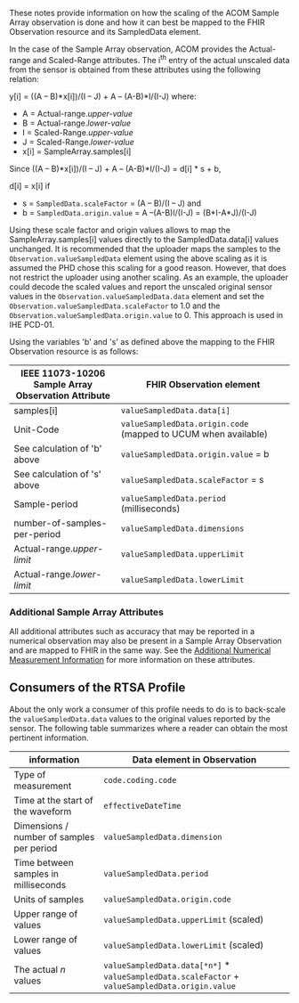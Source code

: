 
These notes provide information on how the scaling of the ACOM Sample Array observation is done and how it can best be mapped to the FHIR Observation resource and its SampledData element.

In the case of the Sample Array observation, ACOM provides the Actual-range and Scaled-Range attributes. The i<sup>th</sup> entry of the actual unscaled data from the sensor is obtained from these attributes using the following relation:

y[i] = ((A – B)\*x[i])/(I – J) + A – (A-B)\*I/(I-J)
where:
 - A = Actual-range.*upper-value*
 - B = Actual-range.*lower-value*
 - I = Scaled-Range.*upper-value*
 - J = Scaled-Range.*lower-value*
 - x[i] = SampleArray.samples[i]

Since ((A – B)\*x[i])/(I – J) + A – (A-B)\*I/(I-J) = d[i] * s + b,

d[i] = x[i] if
 - s = `SampledData.scaleFactor` = (A – B)/(I – J)
and
 - b = `SampledData.origin.value` = A –(A-B)I/(I-J) = (B\*I-A\*J)/(I-J)

Using these scale factor and origin values allows to map the SampleArray.samples[i] values directly to the SampledData.data[i] values unchanged. It is recommended that the uploader maps the samples to the `Observation.valueSampledData` element using the above scaling as it is assumed the PHD chose this scaling for a good reason. However, that does not restrict the uploader using another scaling. As an example, the uploader could decode the scaled values and report the unscaled original sensor values in the `Observation.valueSampledData.data` element and set the `Observation.valueSampledData.scaleFactor` to 1.0 and the `Observation.valueSampledData.origin.value` to 0. This approach is used in IHE PCD-01.

Using the variables 'b' and 's' as defined above the mapping to the FHIR Observation resource is as follows:

|IEEE 11073-10206 Sample Array Observation Attribute|FHIR Observation element|
|--|--|
|samples[i]     |`valueSampledData.data[i]`|
|Unit-Code      |`valueSampledData.origin.code` (mapped to UCUM when available)|
|See calculation of 'b' above|`valueSampledData.origin.value` = b|
|See calculation of 's' above|`valueSampledData.scaleFactor` = s|
|Sample-period|`valueSampledData.period` (milliseconds)|
|number-of-samples-per-period|`valueSampledData.dimensions`|
|Actual-range.*upper-limit*|`valueSampledData.upperLimit`|
|Actual-range.*lower-limit*|`valueSampledData.lowerLimit`|


### Additional Sample Array Attributes
All additional attributes such as accuracy that may be reported in a numerical observation may also be present in a Sample Array Observation and are mapped to FHIR in the same way. See the [Additional Numerical Measurement Information](StructureDefinition-PhdNumericObservation.html#additional-numerical-measurement-information) for more information on these attributes.

## Consumers of the RTSA Profile
About the only work a consumer of this profile needs to do is to back-scale the `valueSampledData.data` values to the original values reported by the sensor. The following table summarizes where a reader can obtain the most pertinent information.

|information|Data element in Observation|
|--|--|
|Type of measurement|`code.coding.code`|
|Time at the start of the waveform|`effectiveDateTime`|
|Dimensions / number of samples per period|`valueSampledData.dimension`|
|Time between samples in milliseconds|`valueSampledData.period`|
|Units of samples|`valueSampledData.origin.code`|
|Upper range of values|`valueSampledData.upperLimit` (scaled)|
|Lower range of values|`valueSampledData.lowerLimit` (scaled)|
|The actual *n* values|`valueSampledData.data[*n*]` * `valueSampledData.scaleFactor` + `valueSampledData.origin.value`|
